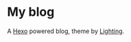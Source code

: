 # My blog

A [Hexo](http://hexo.io) powered blog, theme by [Lighting](http://github.com/llh911001/hexo-theme-lighting).
